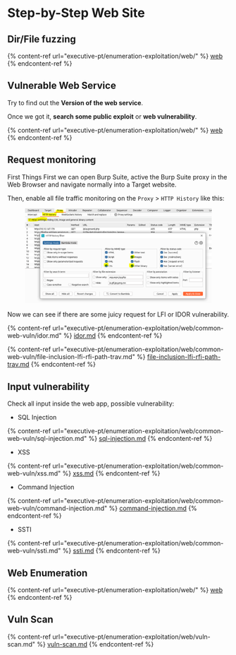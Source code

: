 # Step-by-Step Web Site



## Dir/File fuzzing

{% content-ref url="executive-pt/enumeration-exploitation/web/" %}
[web](executive-pt/enumeration-exploitation/web/)
{% endcontent-ref %}



## Vulnerable Web Service

Try to find out the **Version of the web service**.

Once we got it, **search some public exploit** or **web vulnerability**.

{% content-ref url="executive-pt/enumeration-exploitation/web/" %}
[web](executive-pt/enumeration-exploitation/web/)
{% endcontent-ref %}



## Request monitoring

First Things First we can open Burp Suite, active the Burp Suite proxy in the Web Browser and navigate normally into a Target website.

Then, enable all file traffic monitoring on the `Proxy` > `HTTP History` like this:

<figure><img src="../.gitbook/assets/image (282).png" alt=""><figcaption></figcaption></figure>

Now we can see if there are some juicy request for LFI or IDOR vulnerability.

{% content-ref url="executive-pt/enumeration-exploitation/web/common-web-vuln/idor.md" %}
[idor.md](executive-pt/enumeration-exploitation/web/common-web-vuln/idor.md)
{% endcontent-ref %}

{% content-ref url="executive-pt/enumeration-exploitation/web/common-web-vuln/file-inclusion-lfi-rfi-path-trav.md" %}
[file-inclusion-lfi-rfi-path-trav.md](executive-pt/enumeration-exploitation/web/common-web-vuln/file-inclusion-lfi-rfi-path-trav.md)
{% endcontent-ref %}



## Input vulnerability

Check all input inside the web app, possible vulnerability:

* SQL Injection

{% content-ref url="executive-pt/enumeration-exploitation/web/common-web-vuln/sql-injection.md" %}
[sql-injection.md](executive-pt/enumeration-exploitation/web/common-web-vuln/sql-injection.md)
{% endcontent-ref %}

* XSS

{% content-ref url="executive-pt/enumeration-exploitation/web/common-web-vuln/xss.md" %}
[xss.md](executive-pt/enumeration-exploitation/web/common-web-vuln/xss.md)
{% endcontent-ref %}

* Command Injection

{% content-ref url="executive-pt/enumeration-exploitation/web/common-web-vuln/command-injection.md" %}
[command-injection.md](executive-pt/enumeration-exploitation/web/common-web-vuln/command-injection.md)
{% endcontent-ref %}

* SSTI

{% content-ref url="executive-pt/enumeration-exploitation/web/common-web-vuln/ssti.md" %}
[ssti.md](executive-pt/enumeration-exploitation/web/common-web-vuln/ssti.md)
{% endcontent-ref %}



## Web Enumeration

{% content-ref url="executive-pt/enumeration-exploitation/web/" %}
[web](executive-pt/enumeration-exploitation/web/)
{% endcontent-ref %}



## Vuln Scan

{% content-ref url="executive-pt/enumeration-exploitation/web/vuln-scan.md" %}
[vuln-scan.md](executive-pt/enumeration-exploitation/web/vuln-scan.md)
{% endcontent-ref %}



